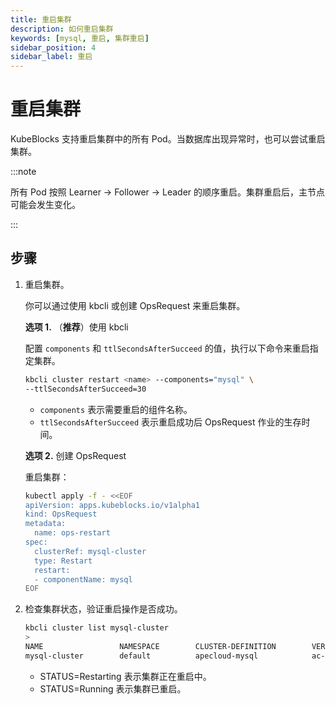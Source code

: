 ```yaml
---
title: 重启集群
description: 如何重启集群
keywords: [mysql, 重启, 集群重启]
sidebar_position: 4
sidebar_label: 重启
---
```


# 重启集群

KubeBlocks 支持重启集群中的所有 Pod。当数据库出现异常时，也可以尝试重启集群。

:::note

所有 Pod 按照 Learner -> Follower -> Leader 的顺序重启。集群重启后，主节点可能会发生变化。

:::

## 步骤

1. 重启集群。

   你可以通过使用 kbcli 或创建 OpsRequest 来重启集群。
  
   **选项 1.** （**推荐**）使用 kbcli

   配置 `components` 和 `ttlSecondsAfterSucceed` 的值，执行以下命令来重启指定集群。

   ```bash
   kbcli cluster restart <name> --components="mysql" \
   --ttlSecondsAfterSucceed=30
   ```

   - `components` 表示需要重启的组件名称。
   - `ttlSecondsAfterSucceed` 表示重启成功后 OpsRequest 作业的生存时间。

   **选项 2.** 创建 OpsRequest

   重启集群：

   ```bash
   kubectl apply -f - <<EOF
   apiVersion: apps.kubeblocks.io/v1alpha1
   kind: OpsRequest
   metadata:
     name: ops-restart
   spec:
     clusterRef: mysql-cluster
     type: Restart 
     restart:
     - componentName: mysql
   EOF
   ```

2. 检查集群状态，验证重启操作是否成功。

   ```bash
   kbcli cluster list mysql-cluster
   >
   NAME                 NAMESPACE        CLUSTER-DEFINITION        VERSION                TERMINATION-POLICY        STATUS         CREATED-TIME
   mysql-cluster        default          apecloud-mysql            ac-mysql-8.0.30        Delete                    Running        Jan 29,2023 14:29 UTC+0800
   ```

   - STATUS=Restarting 表示集群正在重启中。
   - STATUS=Running 表示集群已重启。

